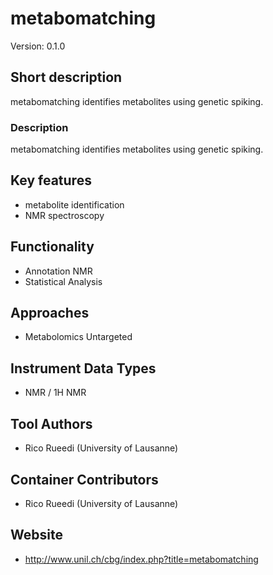 # metabomatching
Version: 0.1.0
## Short description
metabomatching identifies metabolites using genetic spiking.
### Description
metabomatching identifies metabolites using genetic spiking.
## Key features
- metabolite identification
- NMR spectroscopy

## Functionality
- Annotation NMR
- Statistical Analysis

## Approaches
- Metabolomics Untargeted

## Instrument Data Types
- NMR / 1H NMR

## Tool Authors
- Rico Rueedi (University of Lausanne)

## Container Contributors
- Rico Rueedi (University of Lausanne)

## Website
- http://www.unil.ch/cbg/index.php?title=metabomatching
